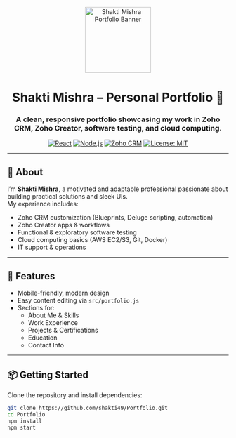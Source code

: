 <p align="center">
  <img src="images/shakti-portfolio-banner.png" alt="Shakti Mishra Portfolio Banner" height="150" />
</p>

<h1 align="center">Shakti Mishra – Personal Portfolio 🚀</h1>
<h3 align="center">
  A clean, responsive portfolio showcasing my work in <b>Zoho CRM</b>, <b>Zoho Creator</b>, software testing, and cloud computing.
</h3>

<p align="center">
  <a href="https://reactjs.org/"><img alt="React" src="https://img.shields.io/badge/React-61DAFB?style=for-the-badge&logo=react&logoColor=white" /></a>
  <a href="https://nodejs.org/"><img alt="Node.js" src="https://img.shields.io/badge/Node.js-339933?style=for-the-badge&logo=node.js&logoColor=white" /></a>
  <a href="https://www.zoho.com/crm/"><img alt="Zoho CRM" src="https://img.shields.io/badge/Zoho%20CRM-red?style=for-the-badge" /></a>
  <a href="LICENSE"><img alt="License: MIT" src="https://img.shields.io/badge/License-MIT-green?style=for-the-badge" /></a>
</p>

---

## 👋 About

I’m **Shakti Mishra**, a motivated and adaptable professional passionate about building practical solutions and sleek UIs.  
My experience includes:

- Zoho CRM customization (Blueprints, Deluge scripting, automation)
- Zoho Creator apps & workflows
- Functional & exploratory software testing
- Cloud computing basics (AWS EC2/S3, Git, Docker)
- IT support & operations

---

## 🚀 Features

- Mobile-friendly, modern design  
- Easy content editing via `src/portfolio.js`  
- Sections for:
  - About Me & Skills  
  - Work Experience  
  - Projects & Certifications  
  - Education  
  - Contact Info

---

## 📦 Getting Started

Clone the repository and install dependencies:

```bash
git clone https://github.com/shakti49/Portfolio.git
cd Portfolio
npm install
npm start
